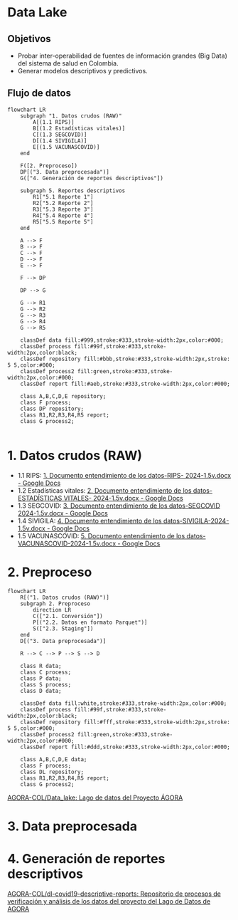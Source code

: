 # Data Lake

## Objetivos
- Probar inter-operabilidad de fuentes de información grandes (Big Data) del sistema de salud en Colombia.
- Generar modelos descriptivos y predictivos. 

## Flujo de datos
```mermaid
flowchart LR
    subgraph "1. Datos crudos (RAW)"
        A[(1.1 RIPS)]
        B[(1.2 Estadísticas vitales)]
        C[(1.3 SEGCOVID)]
        D[(1.4 SIVIGILA)]
        E[(1.5 VACUNASCOVID)]
    end

    F([2. Preproceso])
    DP[("3. Data preprocesada")]
    G(["4. Generación de reportes descriptivos"])

    subgraph 5. Reportes descriptivos
        R1["5.1 Reporte 1"]
        R2["5.2 Reporte 2"]
        R3["5.3 Reporte 3"]
        R4["5.4 Reporte 4"]
        R5["5.5 Reporte 5"]
    end

    A --> F
    B --> F
    C --> F
    D --> F
    E --> F

    F --> DP
    
    DP --> G

    G --> R1
    G --> R2
    G --> R3
    G --> R4
    G --> R5

    classDef data fill:#999,stroke:#333,stroke-width:2px,color:#000;
    classDef process fill:#99f,stroke:#333,stroke-width:2px,color:black;
    classDef repository fill:#bbb,stroke:#333,stroke-width:2px,stroke: 5 5,color:#000;
    classDef process2 fill:green,stroke:#333,stroke-width:2px,color:#000;
    classDef report fill:#aeb,stroke:#333,stroke-width:2px,color:#000;

    class A,B,C,D,E repository;
    class F process;
    class DP repository;
    class R1,R2,R3,R4,R5 report;
    class G process2;


```

# 1. Datos crudos (RAW)
- 1.1 RIPS: [1. Documento entendimiento de los datos-RIPS- 2024-1.5v.docx - Google Docs](https://docs.google.com/document/d/1v1sbOreJdBO0SDKUqhwKxVJw9MxYego8/edit)
- 1.2 Estadísticas vitales: [2. Documento entendimiento de los datos- ESTADÍSTICAS VITALES- 2024-1.5v.docx - Google Docs](https://docs.google.com/document/d/1iS1R8nHHWaVkTCsxTbTI5t9atf6AJeuR/edit)
- 1.3 SEGCOVID: [3. Documento entendimiento de los datos-SEGCOVID 2024-1.5v.docx - Google Docs](https://docs.google.com/document/d/1ErjxN7yliQpPZoOO_h-7L-Qg5XQCONbd/edit)
- 1.4 SIVIGILA: [4. Documento entendimiento de los datos-SIVIGILA-2024-1.5v.docx - Google Docs](https://docs.google.com/document/d/17mFQoDqTd8Azzy9971D3XkibAzFu6egv/edit)
- 1.5 VACUNASCOVID: [5. Documento entendimiento de los datos-VACUNASCOVID-2024-1.5v.docx - Google Docs](https://docs.google.com/document/d/1kIC2y6j7VdZ7J-GziTIGz7EuRUx8Aec9/edit)

# 2. Preproceso
```mermaid
flowchart LR
    R[("1. Datos crudos (RAW)")]
    subgraph 2. Preproceso
        direction LR
        C(["2.1. Conversión"])
        P[("2.2. Datos en formato Parquet")]
        S(["2.3. Staging"])
    end
    D[("3. Data preprocesada")]

    R --> C --> P --> S --> D

    class R data;
    class C process;
    class P data;
    class S process;
    class D data;

    classDef data fill:white,stroke:#333,stroke-width:2px,color:#000;
    classDef process fill:#99f,stroke:#333,stroke-width:2px,color:black;
    classDef repository fill:#fff,stroke:#333,stroke-width:2px,stroke: 5 5,color:#000;
    classDef process2 fill:green,stroke:#333,stroke-width:2px,color:#000;
    classDef report fill:#ddd,stroke:#333,stroke-width:2px,color:#000;

    class A,B,C,D,E data;
    class F process;
    class DL repository;
    class R1,R2,R3,R4,R5 report;
    class G process2;    

```
[AGORA-COL/Data_lake: Lago de datos del Proyecto ÁGORA](https://github.com/AGORA-COL/Data_lake)

# 3. Data preprocesada
# 4. Generación de reportes descriptivos
[AGORA-COL/dl-covid19-descriptive-reports: Repositorio de procesos de verificación y análisis de los datos del proyecto del Lago de Datos de AGORA](https://github.com/AGORA-COL/dl-covid19-descriptive-reports)


